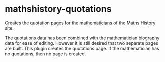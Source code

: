 # mathshistory-quotations

Creates the quotation pages for the mathematicians of the Maths History site.

The quotations data has been combined with the mathematician biography data for
ease of editing. However it is still desired that two separate pages are built.
This plugin creates the quotations page. If the mathematician has no quotations,
then no page is created.
